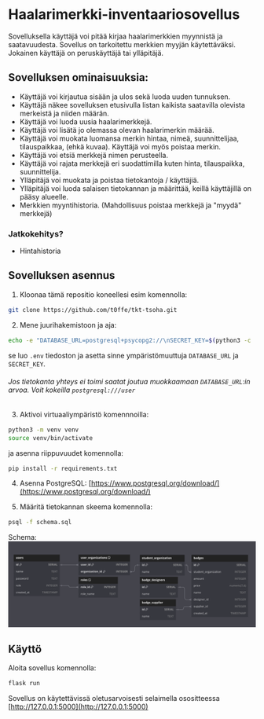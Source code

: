 
# Haalarimerkki-inventaariosovellus

Sovelluksella käyttäjä voi pitää kirjaa haalarimerkkien myynnistä ja saatavuudesta. Sovellus on tarkoitettu merkkien myyjän käytettäväksi. Jokainen käyttäjä on peruskäyttäjä tai ylläpitäjä.

## Sovelluksen ominaisuuksia:

- Käyttäjä voi kirjautua sisään ja ulos sekä luoda uuden tunnuksen.
- Käyttäjä näkee sovelluksen etusivulla listan kaikista saatavilla olevista merkeistä ja niiden määrän.
- Käyttäjä voi luoda uusia haalarimerkkejä.
- Käyttäjä voi lisätä jo olemassa olevan haalarimerkin määrää.
- Käyttäjä voi muokata luomansa merkin hintaa, nimeä, suunnittelijaa, tilauspaikkaa, (ehkä kuvaa). Käyttäjä voi myös poistaa merkin.
- Käyttäjä voi etsiä merkkejä nimen perusteella.
- Käyttäjä voi rajata merkkejä eri suodattimilla kuten hinta, tilauspaikka, suunnittelija.
- Ylläpitäjä voi muokata ja poistaa tietokantoja / käyttäjiä.
- Ylläpitäjä voi luoda salaisen tietokannan ja määrittää, keillä käyttäjillä on pääsy alueelle.
- Merkkien myyntihistoria. (Mahdollisuus poistaa merkkejä ja "myydä" merkkejä)

### Jatkokehitys?
- Hintahistoria


## Sovelluksen asennus

1. Kloonaa tämä repositio koneellesi esim komennolla:

```bash
git clone https://github.com/t0ffe/tkt-tsoha.git
```

2. Mene juurihakemistoon ja aja:

```bash
echo -e "DATABASE_URL=postgresql+psycopg2://\nSECRET_KEY=$(python3 -c 'import secrets; print(secrets.token_hex(16))')" > .env
```
se luo `.env` tiedoston ja asetta sinne ympäristömuuttuja `DATABASE_URL` ja `SECRET_KEY`. 
###### Jos tietokanta yhteys ei toimi saatat joutua muokkaamaan `DATABASE_URL`:in arvoa. Voit kokeilla `postgresql:///user` 

3. Aktivoi virtuaaliympäristö komennnoilla:

```bash
python3 -m venv venv
source venv/bin/activate
```

ja asenna riippuvuudet komennolla:

```bash
pip install -r requirements.txt
```
4. Asenna PostgreSQL: [https://www.postgresql.org/download/](https://www.postgresql.org/download/)

5. Määritä tietokannan skeema komennolla:

```bash
psql -f schema.sql
```
Schema:
![schema.png](schema.png "Tietokanta jonka yllä oleva schema luo")


## Käyttö

Aloita sovellus komennolla:

```bash
flask run
```

Sovellus on käytettävissä oletusarvoisesti selaimella osositteessa [http://127.0.0.1:5000](http://127.0.0.1:5000)
